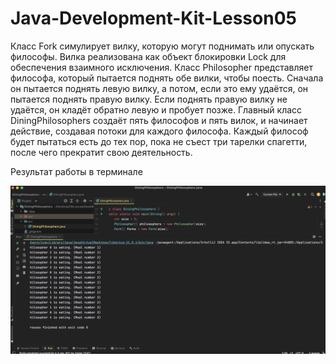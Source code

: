 # Java-Development-Kit-Lesson05

 Класс Fork симулирует вилку, которую могут поднимать или опускать философы.
 Вилка реализована как объект блокировки Lock для обеспечения взаимного исключения.
 Класс Philosopher представляет философа, который пытается поднять обе вилки, чтобы поесть.
 Сначала он пытается поднять левую вилку, а потом, если это ему удаётся, он пытается поднять правую вилку.
 Если поднять правую вилку не удаётся, он кладёт обратно левую и пробует позже.
 Главный класс DiningPhilosophers создаёт пять философов и пять вилок, и начинает действие, создавая потоки для каждого философа.
 Каждый философ будет пытаться есть до тех пор, пока не съест три тарелки спагетти, после чего прекратит свою деятельность.


 
 Результат работы в терминале

 ![Image alt](https://github.com/IwanBelenko/Java-Development-Kit-Lesson05/blob/main/Снимок%20экрана%202024-01-24%20в%2018.26.21.png)
